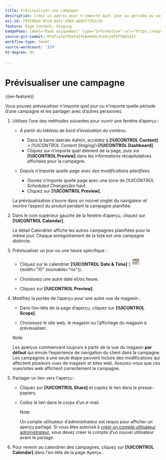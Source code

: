 ```yaml
---
title: Prévisualiser une campagne
description: Créez un aperçu pour n’importe quel jour ou période au cours d’une campagne et partagez-le avec les membres de l’équipe.
exl-id: f05589ae-9fc8-4e51-a504-ab90772b3c3d
feature: Page Content, Staging
badgePaas: label="PaaS uniquement" type="Informative" url="https://experienceleague.adobe.com/fr/docs/commerce/user-guides/product-solutions" tooltip="S’applique uniquement aux projets Adobe Commerce on Cloud (infrastructure PaaS gérée par Adobe) et aux projets On-premise."
source-git-commit: 07d7ca7e7f6af42fe8e06dc3c49c2df5f50d1425
workflow-type: tm+mt
source-wordcount: '319'
ht-degree: 0%

---
```


# Prévisualiser une campagne

{{ee-feature}}

Vous pouvez prévisualiser n’importe quel jour ou n’importe quelle période d’une campagne et les partager avec d’autres personnes.

1. Utilisez l’une des méthodes suivantes pour ouvrir une fenêtre d’aperçu :

   - _À partir du tableau de bord d’évaluation du contenu_

      - Dans la barre latérale _Admin_, accédez à **[!UICONTROL Content]** > _[!UICONTROL Content Staging]_>**[!UICONTROL Dashboard]**.
      - Cliquez sur n’importe quel élément de la page, puis sur **[!UICONTROL Preview]** dans les informations récapitulatives affichées pour la campagne.

   - _Depuis n’importe quelle page avec des modifications planifiées_

      - Ouvrez n’importe quelle page avec une zone de _[!UICONTROL Scheduled Changes]_&#x200B;en haut.
      - Cliquez sur **[!UICONTROL Preview]**.

   La prévisualisation s’ouvre dans un nouvel onglet du navigateur et montre l’aspect du produit pendant la campagne planifiée.

1. Dans le coin supérieur gauche de la fenêtre d’aperçu, cliquez sur **[!UICONTROL Calendar]**.

   Le détail Calendrier affiche les autres campagnes planifiées pour le même jour. Chaque enregistrement de la liste est une campagne distincte.

1. Prévisualiser un jour ou une heure spécifique :

   - Cliquez sur le calendrier **[!UICONTROL Date & Time]** (![icône Calendrier](../assets/icon-calendar.png){width="10" zoomable="no"}).

   - Choisissez une autre date et/ou heure.

   - Cliquez sur **[!UICONTROL Preview]**.

1. Modifiez la portée de l’aperçu pour une autre vue de magasin :

   - Dans l’en-tête de la page d’aperçu, cliquez sur **[!UICONTROL Scope]**.

   - Choisissez le site web, le magasin ou l’affichage du magasin à prévisualiser.

   >[!NOTE]
   >
   >Les aperçus commencent toujours à partir de la vue du magasin **par défaut** qui émule l’expérience de navigation du client dans la campagne. Les campagnes à une seule étape peuvent inclure des modifications qui affectent plusieurs vues de magasin et sites web. Assurez-vous que ces vues/sites web affichent correctement la campagne.

1. Partager un lien vers l&#39;aperçu :

   - Cliquez sur **[!UICONTROL Share]** et copiez le lien dans le presse-papiers.

   - Collez le lien dans le corps d’un e-mail.

     >[!NOTE]
     >
     >Un compte utilisateur d’administrateur est requis pour afficher un aperçu partagé. Si vous êtes autorisé à [créer un compte utilisateur administrateur](../systems/permissions-users-all.md#create-a-user), vous devez créer le compte d’un nouvel utilisateur avant le partage.

1. Pour revenir au calendrier des campagnes, cliquez sur **[!UICONTROL Calendar]** dans l&#39;en-tête de la page Aperçu .
